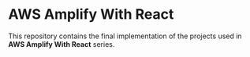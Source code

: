 # AWS Amplify With React
This repository contains the final implementation of the projects used in **AWS Amplify With React** series.
